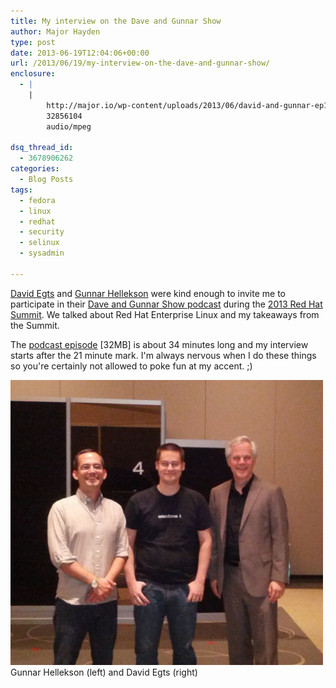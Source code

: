 ```yaml
---
title: My interview on the Dave and Gunnar Show
author: Major Hayden
type: post
date: 2013-06-19T12:04:06+00:00
url: /2013/06/19/my-interview-on-the-dave-and-gunnar-show/
enclosure:
  - |
    |
        http://major.io/wp-content/uploads/2013/06/david-and-gunnar-ep16.mp3
        32856104
        audio/mpeg

dsq_thread_id:
  - 3678906262
categories:
  - Blog Posts
tags:
  - fedora
  - linux
  - redhat
  - security
  - selinux
  - sysadmin

---
```

[David Egts][1] and [Gunnar Hellekson][2] were kind enough to invite me to participate in their [Dave and Gunnar Show podcast][3] during the [2013 Red Hat Summit][4]. We talked about Red Hat Enterprise Linux and my takeaways from the Summit.

The [podcast episode][5] [32MB] is about 34 minutes long and my interview starts after the 21 minute mark. I'm always nervous when I do these things so you're certainly not allowed to poke fun at my accent. ;)

![group_photo] Gunnar Hellekson (left) and David Egts (right)

 [1]: https://twitter.com/davidegts
 [2]: https://twitter.com/ghelleks
 [3]: http://dgshow.org/
 [4]: http://www.redhat.com/summit/
 [5]: http://major.io/wp-content/uploads/2013/06/david-and-gunnar-ep16.mp3
 [group_photo]: /wp-content/uploads/2013/06/dgshow16-major.jpg
